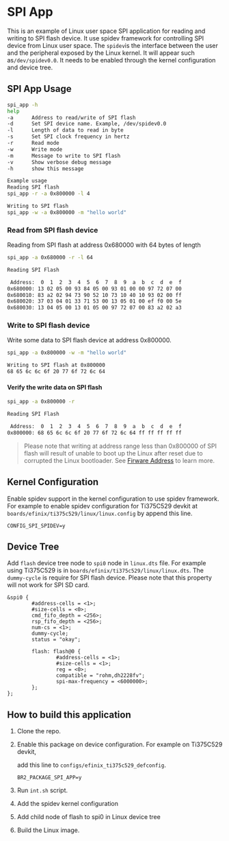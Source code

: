 # SPI App

This is an example of Linux user space SPI application for reading and writing to SPI flash device. It use spidev framework for controlling SPI device from Linux user space. The `spidev`is the interface between the user and the peripheral exposed by the Linux kernel. It will appear such as`/dev/spidev0.0`. It needs to be enabled through the kernel configuration and device tree.

## SPI App Usage

```bash
spi_app -h
help
-a      Address to read/write of SPI flash
-d      Set SPI device name. Example, /dev/spidev0.0
-l      Length of data to read in byte
-s      Set SPI clock frequency in hertz
-r      Read mode
-w      Write mode
-m      Message to write to SPI flash
-v      Show verbose debug message
-h      show this message

Example usage
Reading SPI flash
spi_app -r -a 0x800000 -l 4

Writing to SPI flash
spi_app -w -a 0x800000 -m "hello world"
```

### Read from SPI flash device

Reading from SPI flash at address 0x680000 with 64 bytes of length

```bash
spi_app -a 0x680000 -r -l 64

Reading SPI Flash

 Address:  0  1  2  3  4  5  6  7  8  9  a  b  c  d  e  f
0x680000: 13 02 05 00 93 84 05 00 93 01 00 00 97 72 07 00 
0x680010: 83 a2 02 94 73 90 52 10 73 10 40 10 93 02 00 ff 
0x680020: 37 03 04 01 33 71 53 00 13 05 01 00 ef f0 00 5e 
0x680030: 13 04 05 00 13 01 05 00 97 72 07 00 83 a2 02 a3 
```

### Write to SPI flash device

Write some data to SPI flash device at address 0x800000.

```bash
spi_app -a 0x800000 -w -m "hello world"

Writing to SPI flash at 0x800000
68 65 6c 6c 6f 20 77 6f 72 6c 64
```

#### Verify the write data on SPI flash

```bash
spi_app -a 0x800000 -r

Reading SPI Flash

 Address:  0  1  2  3  4  5  6  7  8  9  a  b  c  d  e  f
0x800000: 68 65 6c 6c 6f 20 77 6f 72 6c 64 ff ff ff ff ff
```

> Please note that writing at address range less than 0x800000 of SPI flash will result of unable to boot up the Linux after reset due to corrupted the Linux bootloader. See [Firware Address](../../docs/modify_fpga_bootloader.md) to learn more.



## Kernel Configuration

Enable spidev support in the kernel configuration to use spidev framework. For example to enable spidev configuration for Ti375C529 devkit at `boards/efinix/ti375c529/linux/linux.config` by append this line.

```
CONFIG_SPI_SPIDEV=y
```

## Device Tree

Add `flash` device tree node to `spi0` node in `linux.dts` file. For example using Ti375C529 is in `boards/efinix/ti375c529/linux/linux.dts`. The `dummy-cycle` is require for SPI flash device. Please note that this property will not work for SPI SD card.

```
&spi0 {
        #address-cells = <1>;
        #size-cells = <0>;
        cmd_fifo_depth = <256>;
        rsp_fifo_depth = <256>;
        num-cs = <1>;
        dummy-cycle;
        status = "okay";

        flash: flash@0 {
                #address-cells = <1>;
                #size-cells = <1>;
                reg = <0>;
                compatible = "rohm,dh2228fv";
                spi-max-frequency = <6000000>;
        };
};
```

## How to build this application

1. Clone the repo.

2. Enable this package on device configuration. For example on Ti375C529 devkit,
   
   add this line to `configs/efinix_ti375c529_defconfig`.
   
   ```
   BR2_PACKAGE_SPI_APP=y
   ```

3. Run `int.sh` script.

4. Add the spidev kernel configuration

5. Add child node of flash to spi0 in Linux device tree

6. Build the Linux image.
